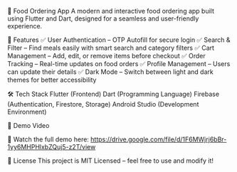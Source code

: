 🍔 Food Ordering App
A modern and interactive food ordering app built using Flutter and Dart, designed for a seamless and user-friendly experience.

🚀 Features
✅ User Authentication – OTP Autofill for secure login
✅ Search & Filter – Find meals easily with smart search and category filters
✅ Cart Management – Add, edit, or remove items before checkout
✅ Order Tracking – Real-time updates on food orders
✅ Profile Management – Users can update their details
✅ Dark Mode – Switch between light and dark themes for better accessibility

🛠️ Tech Stack
Flutter (Frontend)
Dart (Programming Language)
Firebase (Authentication, Firestore, Storage)
Android Studio (Development Environment)

📸 Demo Video


🔗 Watch the full demo here: https://drive.google.com/file/d/1F6MWjrj6bBr-1yy6MHPHlxbZQuj5-z2T/view



📄 License
This project is MIT Licensed – feel free to use and modify it!

